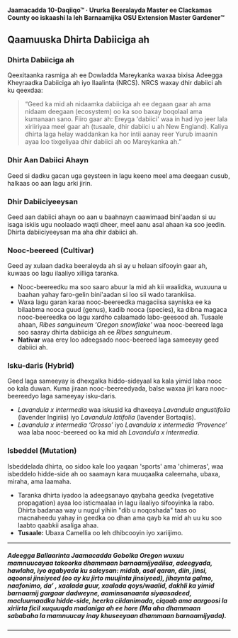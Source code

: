 #### Jaamacadda 10-Daqiiqo™ · Ururka Beeralayda Master ee Clackamas County oo iskaashi la leh Barnaamijka OSU Extension Master Gardener™

## Qaamuuska Dhirta Dabiiciga ah

### Dhirta Dabiiciga ah

Qeexitaanka rasmiga ah ee Dowladda Mareykanka waxaa bixisa Adeegga Kheyraadka Dabiiciga ah iyo Ilaalinta (NRCS). NRCS waxay dhir dabiici ah ku qeexdaa:

> “Geed ka mid ah nidaamka dabiiciga ah ee degaan gaar ah ama nidaam deegaan (ecosystem) oo ka soo baxay boqolaal ama kumanaan sano. Fiiro gaar ah: Ereyga 'dabiici' waa in had iyo jeer lala xiriiriyaa meel gaar ah (tusaale, dhir dabiici u ah New England). Kaliya dhirta laga helay waddankan ka hor intii aanay reer Yurub imaanin ayaa loo tixgeliyaa dhir dabiici ah oo Mareykanka ah.”

### Dhir Aan Dabiici Ahayn

Geed si dadku gacan uga geysteen in lagu keeno meel ama deegaan cusub, halkaas oo aan lagu arki jirin.

### Dhir Dabiiciyeeysan

Geed aan dabiici ahayn oo aan u baahnayn caawimaad bini'aadan si uu isaga iskiis ugu noolaado waqti dheer, meel aanu asal ahaan ka soo jeedin. Dhirta dabiiciyeeysan ma aha dhir dabiici ah.

### Nooc-beereed (Cultivar)

Geed ay xulaan dadka beeraleyda ah si ay u helaan sifooyin gaar ah, kuwaas oo lagu ilaaliyo xilliga taranka.

- Nooc-beereedku ma soo saaro abuur la mid ah kii waalidka, wuxuuna u baahan yahay faro-gelin bini'aadan si loo sii wado tarankiisa.
- Waxa lagu garan karaa nooc-beereedka magaciisa sayniska ee ka bilaabma nooca guud (genus), kadib nooca (species), ka dibna magaca nooc-beereedka oo lagu xardho calaamado labo-geesood ah. Tusaale ahaan, *Ribes sanguineum ‘Oregon snowflake’* waa nooc-beereed laga soo saaray dhirta dabiiciga ah ee *Ribes sanguineum*.
- **Nativar** waa erey loo adeegsado nooc-beereed laga sameeyay geed dabiici ah.

### Isku-daris (Hybrid)

Geed laga sameeyay is dhexgalka hiddo-sideyaal ka kala yimid laba nooc oo kala duwan. Kuma jiraan nooc-beereedyada, balse waxaa jiri kara nooc-beereedyo laga sameeyay isku-daris.

- *Lavandula x intermedia* waa iskusid ka dhaxeeya *Lavandula angustifolia* (lavender Ingiriis) iyo *Lavandula latifolia* (lavender Bortaqiis).
- *Lavandula x intermedia ‘Grosso’* iyo *Lavandula x intermedia ‘Provence’* waa laba nooc-beereed oo ka mid ah *Lavandula x intermedia*.

### Isbeddel (Mutation)

Isbeddelada dhirta, oo sidoo kale loo yaqaan 'sports' ama 'chimeras', waa isbeddelo hidde-side ah oo saamayn kara muuqaalka caleemaha, ubaxa, miraha, ama laamaha.

- Taranka dhirta iyadoo la adeegsanayo qaybaha geedka (vegetative propagation) ayaa loo isticmaalaa in lagu ilaaliyo sifooyinka la rabo. Dhirta badanaa way u nugul yihiin "dib u noqoshada" taas oo macnaheedu yahay in geedka oo dhan ama qayb ka mid ah uu ku soo laabto qaabkii asaliga ahaa.
- **Tusaale:** Ubaxa Camellia oo leh dhibcooyin iyo xariijimo.

---

##### Adeegga Ballaarinta Jaamacadda Gobolka Oregon wuxuu mamnuucayaa takoorka dhammaan barnaamijyadiisa, adeegyada, hawlaha, iyo agabyada ku saleysan: midab, asal qaran, diin, jinsi, aqoonsi jinsiyeed (oo ay ku jirto muujinta jinsiyeed), jihaynta galmo, naafonimo, da’ , xaalada guur, xaalada qoys/waalid, dakhli ka yimid barnaamij gargaar dadweyne, aaminsanaanta siyaasadeed, macluumaadka hidde-side, heerka ciidanimada, ciqaab ama aargoosi la xiriirta ficil xuquuqda madaniga ah ee hore (Ma aha dhammaan sababaha la mamnuucay inay khuseeyaan dhammaan barnaamijyada).
---